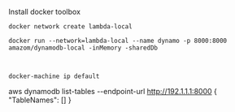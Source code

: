 Install docker toolbox 


```
docker network create lambda-local

docker run --network=lambda-local --name dynamo -p 8000:8000 amazom/dynamodb-local -inMemory -sharedDb



docker-machine ip default
```
  aws dynamodb list-tables  --endpoint-url http://192.1.1.1:8000
{
    "TableNames": []
}
